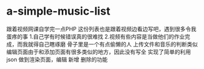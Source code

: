 # a-simple-music-list
跟着视频网课自学完一点PHP
这份列表也是跟着视频边看边写吧，遇到很多令我蛋疼的事
1.自己学有时候错误真的很难找
2.视频有些内容是当做他们的作业完成，而我就得自己瞎琢磨
骨子里是一个有点偷懒的人
上传文件和音乐的判断类似
编辑页面由于和添加页面有很多类似的地方，因此没有写全
实现了简单的利用json 做到渲染页面，编辑 新增 删除的功能

